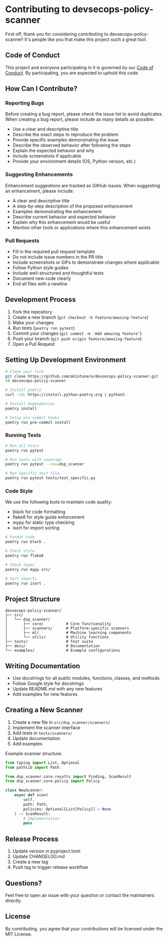 # Contributing to devsecops-policy-scanner

First off, thank you for considering contributing to devsecops-policy-scanner! It's people like you that make this project such a great tool.

## Code of Conduct

This project and everyone participating in it is governed by our [Code of Conduct](CODE_OF_CONDUCT.md). By participating, you are expected to uphold this code.

## How Can I Contribute?

### Reporting Bugs

Before creating a bug report, please check the issue list to avoid duplicates. When creating a bug report, please include as many details as possible:

- Use a clear and descriptive title
- Describe the exact steps to reproduce the problem
- Provide specific examples demonstrating the issue
- Describe the observed behavior after following the steps
- Explain the expected behavior and why
- Include screenshots if applicable
- Provide your environment details (OS, Python version, etc.)

### Suggesting Enhancements

Enhancement suggestions are tracked as GitHub issues. When suggesting an enhancement, please include:

- A clear and descriptive title
- A step-by-step description of the proposed enhancement
- Examples demonstrating the enhancement
- Describe current behavior and expected behavior
- Explain why this enhancement would be useful
- Mention other tools or applications where this enhancement exists

### Pull Requests

- Fill in the required pull request template
- Do not include issue numbers in the PR title
- Include screenshots or GIFs to demonstrate changes where applicable
- Follow Python style guides
- Include well-structured and thoughtful tests
- Document new code clearly
- End all files with a newline

## Development Process

1. Fork the repository
2. Create a new branch (`git checkout -b feature/amazing-feature`)
3. Make your changes
4. Run tests (`poetry run pytest`)
5. Commit your changes (`git commit -m 'Add amazing feature'`)
6. Push your branch (`git push origin feature/amazing-feature`)
7. Open a Pull Request

## Setting Up Development Environment

```bash
# Clone your fork
git clone https://github.com/akintunero/devsecops-policy-scanner.git
cd devsecops-policy-scanner

# Install poetry
curl -sSL https://install.python-poetry.org | python3 -

# Install dependencies
poetry install

# Setup pre-commit hooks
poetry run pre-commit install

```

### Running Tests

```bash
# Run all tests
poetry run pytest

# Run tests with coverage
poetry run pytest --cov=dsp_scanner

# Run specific test file
poetry run pytest tests/test_specific.py
```

### Code Style

We use the following tools to maintain code quality:

* black for code formatting
* flake8 for style guide enforcement
* mypy for static type checking
* isort for import sorting

```bash
# Format code
poetry run black .

# Check style
poetry run flake8

# Check types
poetry run mypy src/

# Sort imports
poetry run isort .
```

## Project Structure

```
devsecops-policy-scanner/
├── src/
│   └── dsp_scanner/
│       ├── core/          # Core functionality
│       ├── scanners/      # Platform-specific scanners
│       ├── ml/            # Machine learning components
│       └── utils/         # Utility functions
├── tests/                 # Test suite
├── docs/                  # Documentation
└── examples/              # Example configurations

```

## Writing Documentation

* Use docstrings for all public modules, functions, classes, and methods
* Follow Google style for docstrings
* Update README.md with any new features
* Add examples for new features

## Creating a New Scanner

1. Create a new file in `src/dsp_scanner/scanners/`
2. Implement the scanner interface
3. Add tests in `tests/scanners/`
4. Update documentation
5. Add examples

Example scanner structure:

```python
from typing import List, Optional
from pathlib import Path

from dsp_scanner.core.results import Finding, ScanResult
from dsp_scanner.core.policy import Policy

class NewScanner:
    async def scan(
        self,
        path: Path,
        policies: Optional[List[Policy]] = None
    ) -> ScanResult:
        # Implementation
        pass
```

## Release Process

1. Update version in pyproject.toml
2. Update CHANGELOG.md
3. Create a new tag
4. Push tag to trigger release workflow

## Questions?

Feel free to open an issue with your question or contact the maintainers directly.

## License

By contributing, you agree that your contributions will be licensed under the MIT License.
